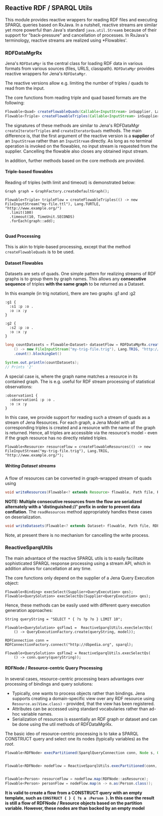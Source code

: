 ## Reactive RDF / SPARQL Utils

This module provides reactive wrappers for reading RDF files and executing SPARQL queries based on RxJava.
In a nutshell, reactive streams are similar yet more powerful than Java's standard `java.util.Stream`s because of their support
for "back-pressure" and cancellation of processes. In RxJava's terminology, reactive streams are realized using *Flowables'.


### RDFDataMgrRx
Jena's `RDFDataMgr` is the central class for loading RDF data in various formats from various sources (files, URLS, classpath).
`RDFDataMgr` provides reactive wrappers for Jena's `RDFDataMgr`.

The reactive versions allow e.g. limiting the number of triples / quads to read from the input.

The core functions from reading triple and quad based formats are the following:
```java
Flowable<Quad> createFlowableQuads(Callable<InputStream> inSupplier, Lang lang, String baseIRI);
Flowable<Triple> createFlowableTriples(Callable<InputStream> inSupplier, Lang lang, String baseIRI); 
```
The signatures of these methods are similar to Jena's RDFDataMgr `createIteratorTriples` and `createIteratorQuads` methods.
The main difference is, that the first argument of the reactive version is a **supplier** of an `InputStream` rather than an `InputStream` directly. As long as no terminal operation is invoked on the flowables, no input stream is requested from the supplier. Cancelling the flowable also closes any obtained input stream.

In addition, further methods based on the core methods are provided.



#### Triple-based flowables
Reading of triples (with limit and timeout) is demonstrated below: 

```
Graph graph = GraphFactory.createDefaultGraph();

Flowable<Triple> tripleFlow = createFlowableTriples(() -> new FileInputStream("my-file.ttl"), Lang.TURTLE, "http://www.example.org/")
  .limit(100)
  .timeout(10, TimeUnit.SECONDS)
  .forEach(graph::add);


```

#### Quad Processing
This is akin to triple-based processing, except that the method `createFlowableQuads` is to be used.


#### Dataset Flowables
Datasets are sets of quads.
One simple pattern for realizing streams of RDF graphs is to group them by graph names.
This allows any **consecutive sequence** of triples **with the same graph** to be returned as a Dataset.

In this example (in trig notation), there are two graphs :g1 and :g2
```
:g1 {
  :s1 :p :o .
  :o :x :y
}

:g2 {
  :s2 :p :o .
  :o :x :y
}
```

```java
long countDatasets = Flowable<Dataset> datasetFlow = RDFDataMgrRx.createFlowableDatasets(
	() -> new FileInputStream("my-trig-file.trig"), Lang.TRIG, "http://www.example.org/")
	.count().blockingGet()

System.out.println(countDatasets);
// Prints '2'
```


A special case is, where the graph name matches a resource in its contained graph. The is e.g. useful for RDF stream processing of statistical observations:

```
:observation1 {
  :observation1 :p :o .
  :o :x :y
}
```

In this case, we provide support for reading such a stream of quads as a stream of Jena Resources. For each graph, a Jena Model with all corresponding triples is created and a resource with the name of the graph is returned. Hence, all triples are accessible via the resource's model - even if the graph resource has no directly related triples.

```
Flowable<Resource> resourceFlow = createFlowableResources(() -> new FileInputStream("my-trig-file.trig"), Lang.TRIG, "http://www.example.org/");

```


##### Writing Dataset streams
A flow of resources can be converted in graph-wrapped stream of quads using
```java
void writeResources(Flowable<? extends Resource> flowable, Path file, RDFFormat format);
```
  
**NOTE: Multiple consecutive resources from the flow are serialized alternately with a 'distinguished://' prefix in order to prevent data conflation**.
The `readResources` method appropriately handles these cases on deserialization.


```java
void writeDatasets(Flowable<? extends Dataset> flowable, Path file, RDFFormat format);
```

Note, at present there is no mechanism for cancelling the write process.


### ReactiveSparqlUtils
The main advantace of the reactive SPARQL utils is to easily facilitate sophisticated SPARQL response processing using a stream API, which in addition allows for cancellation at any time.


The core functions only depend on the supplier of a Jena Query Execution object:
```
Flowable<Binding> execSelect(Supplier<QueryExecution> qes);
Flowable<QuerySolution> execSelectQs(Supplier<QueryExecution> qes);
```

Hence, these methods can be easily used with different query execution generation approaches:

```
String queryString = "SELECT * { ?s ?p ?o } LIMIT 10";

Flowable<QuerySolution> qsFlow1 =  ReactiveSparqlUtils.execSelectQs(
    () -> QueryExecutionFactory.create(queryString, model));

RDFConnection conn = RDFConnectionFactory.connect("http://dbpedia.org", sparql);

Flowable<QuerySolution> qsFlow2 = ReactiveSparqlUtils.execSelectQs(
    () -> conn.query(queryString));
```


#### RDFNode / Resource-centric Query Processing
In several cases, resource-centric processing bears advantages
over processing of bindings and query solutions:

* Typically, one wants to process objects rather than bindings. Jena supports creating a domain-specific view over any RDF resource using `Resource.as(View.class)` - provided, that the view has been registered.
* Attributes can be accessed using standard vocabularies rather than ad-hoc variable names.
* Serialization of resources is essentially an RDF graph or dataset and can be done using the util methods of RDFDataMgrRx.

The basic ideo of resource-centric processing is to take a SPARQL CONSTRUCT query and select one its nodes (typically variables) as the *root*.

```java
Flowable<RDFNode> execPartitioned(SparqlQueryConnection conn, Node s, Query q);
```

```java

Flowable<RDFNode> nodeFlow = ReactiveSparqlUtils.execPartitioned(conn, Var.alloc("s"), QueryFactory.create("CONSTRUCT { ?s ?p ?o } WHERE { ?s a :Person }"));


Flowable<Person> resourceFlow = nodeFlow.map(RDFNode::asResource);
Flowable<Person> personFlow = nodeFlow.map(n -> n.as(Person.class));
```

**It is valid to create a flow from a CONSTRUCT query with an empty template, such as `CONSTRUCT { } { ?s a :Person }`. In this case the result is still a flow of RDFNode / Resource objects based on the partition variable. However, these nodes are than backed by an empty model**





